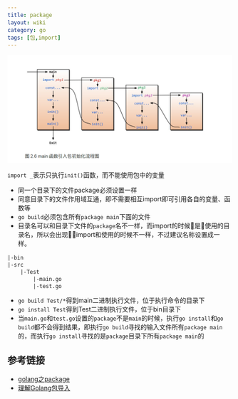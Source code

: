 ```yaml
---
title: package
layout: wiki
category: go
tags: [包,import]
---
```


![](/media/img/go/go_import.png)

`import _`表示只执行`init()`函数，而不能使用包中的变量

* 同一个目录下的文件package必须设置一样
* 同意目录下的文件作用域互通，即不需要相互import即可引用各自的变量、函数等
* `go build`必须包含所有`package main`下面的文件
* 目录名可以和目录下文件的`package`名不一样，而import的时候是使用的目录名，所以会出现import和使用的时候不一样，不过建议名称设置成一样。


```
|-bin
|-src
    |-Test
        |-main.go
        |-test.go
```

* `go build Test/*`得到main二进制执行文件，位于执行命令的目录下
* `go install Test`得到Test二进制执行文件，位于bin目录下
* 当`main.go`和`test.go`设置的`package`不是`main`的时候，执行`go install`和`go build`都不会得到结果，即执行`go build`寻找的输入文件所有`package main`的，而执行`go install`寻找的是`package`目录下所有`package main`的


## 参考链接

* [golang之package](https://studygolang.com/articles/5831)
* [理解Golang包导入](https://tonybai.com/2015/03/09/understanding-import-packages/)
